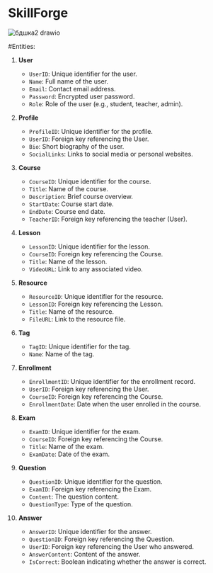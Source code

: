 # SkillForge

![бдшка2 drawio](https://github.com/user-attachments/assets/4e7cfc57-464a-4b1f-a03f-826d1ac9a59b)

#Entities:

1. **User**
   - `UserID`: Unique identifier for the user.
   - `Name`: Full name of the user.
   - `Email`: Contact email address.
   - `Password`: Encrypted user password.
   - `Role`: Role of the user (e.g., student, teacher, admin).

2. **Profile**
   - `ProfileID`: Unique identifier for the profile.
   - `UserID`: Foreign key referencing the User.
   - `Bio`: Short biography of the user.
   - `SocialLinks`: Links to social media or personal websites.

3. **Course**
   - `CourseID`: Unique identifier for the course.
   - `Title`: Name of the course.
   - `Description`: Brief course overview.
   - `StartDate`: Course start date.
   - `EndDate`: Course end date.
   - `TeacherID`: Foreign key referencing the teacher (User).

4. **Lesson**
   - `LessonID`: Unique identifier for the lesson.
   - `CourseID`: Foreign key referencing the Course.
   - `Title`: Name of the lesson.
   - `VideoURL`: Link to any associated video.

5. **Resource**
   - `ResourceID`: Unique identifier for the resource.
   - `LessonID`: Foreign key referencing the Lesson.
   - `Title`: Name of the resource.
   - `FileURL`: Link to the resource file.

6. **Tag**
   - `TagID`: Unique identifier for the tag.
   - `Name`: Name of the tag.

7. **Enrollment**
   - `EnrollmentID`: Unique identifier for the enrollment record.
   - `UserID`: Foreign key referencing the User.
   - `CourseID`: Foreign key referencing the Course.
   - `EnrollmentDate`: Date when the user enrolled in the course.

8. **Exam**
   - `ExamID`: Unique identifier for the exam.
   - `CourseID`: Foreign key referencing the Course.
   - `Title`: Name of the exam.
   - `ExamDate`: Date of the exam.

9. **Question**
   - `QuestionID`: Unique identifier for the question.
   - `ExamID`: Foreign key referencing the Exam.
   - `Content`: The question content.
   - `QuestionType`: Type of the question.

10. **Answer**
    - `AnswerID`: Unique identifier for the answer.
    - `QuestionID`: Foreign key referencing the Question.
    - `UserID`: Foreign key referencing the User who answered.
    - `AnswerContent`: Content of the answer.
    - `IsCorrect`: Boolean indicating whether the answer is correct.
